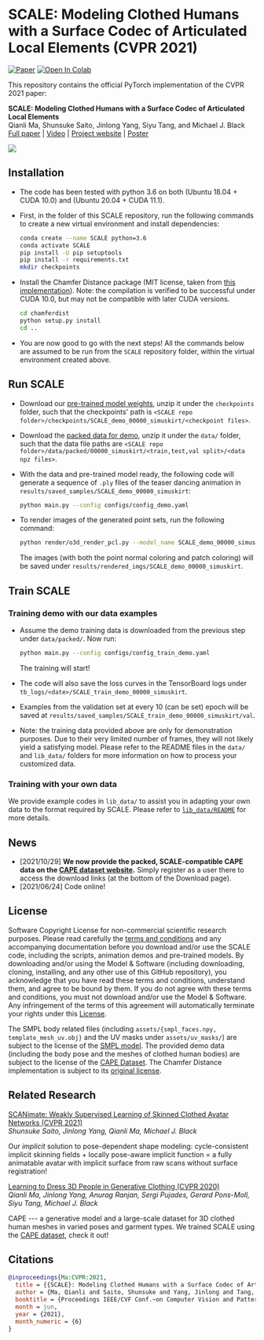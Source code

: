 # SCALE: Modeling Clothed Humans with a Surface Codec of Articulated Local Elements (CVPR 2021)

[![Paper](https://img.shields.io/badge/arXiv-Paper-b31b1b.svg)](https://arxiv.org/abs/2104.07660)
[![Open In Colab](https://colab.research.google.com/assets/colab-badge.svg)](https://colab.research.google.com/drive/1lp6r-A-s1kBorIvg6rLD4Ja3o6JOvu3G?usp=sharing)


This repository contains the official PyTorch implementation of the CVPR 2021 paper:

**SCALE: Modeling Clothed Humans with a Surface Codec of Articulated Local Elements** <br>
Qianli Ma, Shunsuke Saito, Jinlong Yang, Siyu Tang, and Michael J. Black <br>
[Full paper](https://arxiv.org/pdf/2104.07660) | [Video](https://youtu.be/-EvWqFCUb7U) | [Project website](https://qianlim.github.io/SCALE.html) | [Poster](https://ps.is.tuebingen.mpg.de/uploads_file/attachment/attachment/650/SCALE_poster_CVPR_final_compressed.pdf)

![](teasers/teaser.gif)


## Installation
- The code has been tested with python 3.6 on both (Ubuntu 18.04 + CUDA 10.0) and (Ubuntu 20.04 + CUDA 11.1).

- First, in the folder of this SCALE repository, run the following commands to create a new virtual environment and install dependencies:

  ```bash
  conda create --name SCALE python=3.6
  conda activate SCALE
  pip install -U pip setuptools
  pip install -r requirements.txt
  mkdir checkpoints
  ```

- Install the Chamfer Distance package (MIT license, taken from [this implementation](https://github.com/krrish94/chamferdist/tree/97051583f6fe72d5d4a855696dbfda0ea9b73a6a)). Note: the compilation is verified to be successful under CUDA 10.0, but may not be compatible with later CUDA versions. 

  ```bash
  cd chamferdist
  python setup.py install
  cd ..
  ```

- You are now good to go with the next steps! All the commands below are assumed to be run from the `SCALE` repository folder, within the virtual environment created above. 



## Run SCALE

- Download our [pre-trained model weights](https://owncloud.tuebingen.mpg.de/index.php/s/pMYCtcpMDjk34Zw), unzip it under the `checkpoints` folder, such that the checkpoints' path is `<SCALE repo folder>/checkpoints/SCALE_demo_00000_simuskirt/<checkpoint files>`.

- Download the [packed data for demo](https://owncloud.tuebingen.mpg.de/index.php/s/B33dqE5dcwbTbnQ), unzip it under the `data/` folder, such that the data file paths are `<SCALE repo folder>/data/packed/00000_simuskirt/<train,test,val split>/<data npz files>`.

- With the data and pre-trained model ready, the following code will generate a sequence of `.ply` files of the teaser dancing animation in `results/saved_samples/SCALE_demo_00000_simuskirt`:

  ```bash
  python main.py --config configs/config_demo.yaml
  ```

- To render images of the generated point sets, run the following command: 

  ```bash
  python render/o3d_render_pcl.py --model_name SCALE_demo_00000_simuskirt
  ```

  The images (with both the point normal coloring and patch coloring) will be saved under `results/rendered_imgs/SCALE_demo_00000_simuskirt`. 
  
  

## Train SCALE

### Training demo with our data examples

- Assume the demo training data is downloaded from the previous step under `data/packed/`. Now run:

  ```bash
  python main.py --config configs/config_train_demo.yaml
  ```

  The training will start! 

- The code will also save the loss curves in the TensorBoard logs under `tb_logs/<date>/SCALE_train_demo_00000_simuskirt`.
- Examples from the validation set at every 10 (can be set) epoch will be saved at `results/saved_samples/SCALE_train_demo_00000_simuskirt/val`.

- Note: the training data provided above are only for demonstration purposes. Due to their very limited number of frames, they will not likely yield a satisfying model. Please refer to the README files in the `data/` and `lib_data/` folders for more information on how to process your customized data.

### Training with your own data

We provide example codes in `lib_data/` to assist you in adapting your own data to the format required by SCALE. Please refer to [`lib_data/README`](./lib_data/README.md) for more details.



## News

- [2021/10/29] **We now provide the packed, SCALE-compatible CAPE data on the [CAPE dataset website](https://cape.is.tue.mpg.de/download.php).** Simply register as a user there to access the download links (at the bottom of the Download page).
- [2021/06/24] Code online!



## License

Software Copyright License for non-commercial scientific research purposes. Please read carefully the [terms and conditions](./LICENSE) and any accompanying documentation before you download and/or use the SCALE code, including the scripts, animation demos and pre-trained models. By downloading and/or using the Model & Software (including downloading, cloning, installing, and any other use of this GitHub repository), you acknowledge that you have read these terms and conditions, understand them, and agree to be bound by them. If you do not agree with these terms and conditions, you must not download and/or use the Model & Software. Any infringement of the terms of this agreement will automatically terminate your rights under this [License](./LICENSE).

The SMPL body related files (including `assets/{smpl_faces.npy, template_mesh_uv.obj}` and the UV masks under `assets/uv_masks/`) are subject to the license of the [SMPL model](https://smpl.is.tue.mpg.de/). The provided demo data (including the body pose and the meshes of clothed human bodies) are subject to the license of the [CAPE Dataset](https://cape.is.tue.mpg.de/). The Chamfer Distance implementation is subject to its [original license](./chamferdist/LICENSE).



## Related Research
[SCANimate: Weakly Supervised Learning of Skinned Clothed Avatar Networks (CVPR 2021)](https://scanimate.is.tue.mpg.de/)<br>
*Shunsuke Saito, Jinlong Yang, Qianli Ma, Michael J. Black*

Our *implicit* solution to pose-dependent shape modeling: cycle-consistent implicit skinning fields + locally pose-aware implicit function = a fully animatable avatar with implicit surface from raw scans without surface registration!

[Learning to Dress 3D People in Generative Clothing (CVPR 2020)](https://cape.is.tue.mpg.de/)<br>
*Qianli Ma, Jinlong Yang, Anurag Ranjan, Sergi Pujades, Gerard Pons-Moll, Siyu Tang, Michael J. Black*

CAPE --- a generative model and a large-scale dataset for 3D clothed human meshes in varied poses and garment types. 
We trained SCALE using the [CAPE dataset](https://cape.is.tue.mpg.de/dataset), check it out!




## Citations

```bibtex
@inproceedings{Ma:CVPR:2021,
  title = {{SCALE}: Modeling Clothed Humans with a Surface Codec of Articulated Local Elements},
  author = {Ma, Qianli and Saito, Shunsuke and Yang, Jinlong and Tang, Siyu and Black, Michael J.},
  booktitle = {Proceedings IEEE/CVF Conf.~on Computer Vision and Pattern Recognition (CVPR)},
  month = jun,
  year = {2021},
  month_numeric = {6}
}
```

